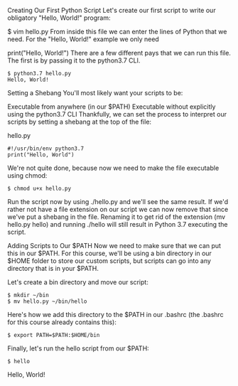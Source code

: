 Creating Our First Python Script
Let's create our first script to write our obligatory "Hello, World!" program:

$ vim hello.py
From inside this file we can enter the lines of Python that we need. For the "Hello, World!" example we only need

print("Hello, World!")
There are a few different pays that we can run this file. The first is by passing it to the python3.7 CLI.
```
$ python3.7 hello.py
Hello, World!
```
Setting a Shebang
You'll most likely want your scripts to be:

Executable from anywhere (in our $PATH)
Executable without explicitly using the python3.7 CLI
Thankfully, we can set the process to interpret our scripts by setting a shebang at the top of the file:

hello.py
```
#!/usr/bin/env python3.7
print("Hello, World")
```

We're not quite done, because now we need to make the file executable using chmod:
```
$ chmod u+x hello.py
```
Run the script now by using ./hello.py and we'll see the same result. If we'd rather not have a file extension on our script we can now remove that since we've put a shebang in the file. Renaming it to get rid of the extension (mv hello.py hello) and running ./hello will still result in Python 3.7 executing the script.

Adding Scripts to Our $PATH
Now we need to make sure that we can put this in our $PATH. For this course, we'll be using a bin directory in our $HOME folder to store our custom scripts, but scripts can go into any directory that is in your $PATH.

Let's create a bin directory and move our script:
```
$ mkdir ~/bin
$ mv hello.py ~/bin/hello
```
Here's how we add this directory to the $PATH in our .bashrc (the .bashrc for this course already contains this):
```
$ export PATH=$PATH:$HOME/bin
```
Finally, let's run the hello script from our $PATH:

```
$ hello
```
Hello, World!
